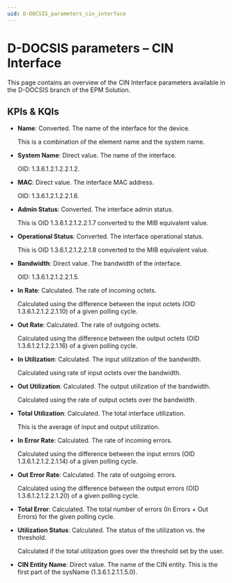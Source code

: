 ```yaml
---
uid: D-DOCSIS_parameters_cin_interface
---
```


# D-DOCSIS parameters – CIN Interface

This page contains an overview of the CIN Interface parameters available in the D-DOCSIS branch of the EPM Solution.

## KPIs & KQIs

- **Name**: Converted. The name of the interface for the device.

  This is a combination of the element name and the system name.

- **System Name**: Direct value. The name of the interface.

  OID: 1.3.6.1.2.1.2.2.1.2.

- **MAC**: Direct value. The interface MAC address.

  OID: 1.3.6.1.2.1.2.2.1.6.

- **Admin Status**: Converted. The interface admin status.

  This is OID 1.3.6.1.2.1.2.2.1.7 converted to the MIB equivalent value.

- **Operational Status**: Converted. The interface operational status.

  This is OID 1.3.6.1.2.1.2.2.1.8 converted to the MIB equivalent value.

- **Bandwidth**: Direct value. The bandwidth of the interface.

  OID: 1.3.6.1.2.1.2.2.1.5.

- **In Rate**: Calculated. The rate of incoming octets.

  Calculated using the difference between the input octets (OID 1.3.6.1.2.1.2.2.1.10) of a given polling cycle.

- **Out Rate**: Calculated. The rate of outgoing octets.

  Calculated using the difference between the output octets (OID 1.3.6.1.2.1.2.2.1.16) of a given polling cycle.

- **In Utilization**: Calculated. The input utilization of the bandwidth.

  Calculated using rate of input octets over the bandwidth.

- **Out Utilization**: Calculated. The output utilization of the bandwidth.

  Calculated using the rate of output octets over the bandwidth.

- **Total Utilization**: Calculated. The total interface utilization.

  This is the average of input and output utilization.

- **In Error Rate**: Calculated. The rate of incoming errors.

  Calculated using the difference between the input errors (OID 1.3.6.1.2.1.2.2.1.14) of a given polling cycle.

- **Out Error Rate**: Calculated. The rate of outgoing errors.

  Calculated using the difference between the output errors (OID 1.3.6.1.2.1.2.2.1.20) of a given polling cycle.

- **Total Error**: Calculated. The total number of errors (In Errors + Out Errors) for the given polling cycle.

- **Utilization Status**: Calculated. The status of the utilization vs. the threshold.

  Calculated if the total utilization goes over the threshold set by the user.

- **CIN Entity Name**: Direct value. The name of the CIN entity. This is the first part of the sysName (1.3.6.1.2.1.1.5.0).
